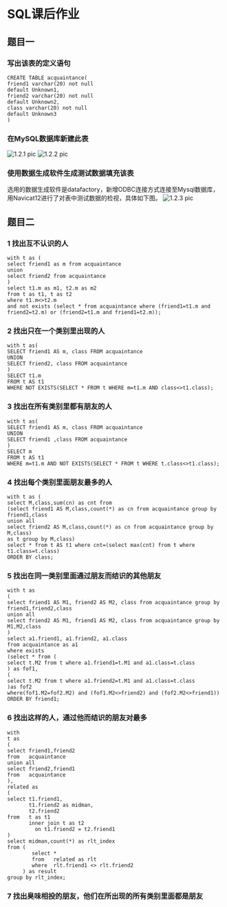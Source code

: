 # SQL课后作业

## 题目一

### 写出该表的定义语句
```
CREATE TABLE acquaintance(
friend1 varchar(20) not null
default Unknown1,
friend2 varchar(20) not null
default Unknown2,
class varchar(20) not null
default Unknown3
)
```

### 在MySQL数据库新建此表
![1.2.1 pic](https://github.com/JayKay7812/Database-Theory/blob/master/课后作业03/image/1.2.1.png)
![1.2.2 pic](https://github.com/JayKay7812/Database-Theory/blob/master/课后作业03/image/1.2.2.png)

### 使用数据生成软件生成测试数据填充该表

选用的数据生成软件是datafactory，新增ODBC连接方式连接至Mysql数据库，用Navicat12进行了对表中测试数据的检视，具体如下图。
![1.2.3 pic](https://github.com/JayKay7812/Database-Theory/blob/master/课后作业03/image/1.2.3.png)

## 题目二
### 1 找出互不认识的人
```
with t as (
select friend1 as m from acquaintance
union 
select friend2 from acquaintance
)
select t1.m as m1, t2.m as m2
from t as t1, t as t2
where t1.m<>t2.m
and not exists (select * from acquaintance where (friend1=t1.m and friend2=t2.m) or (friend2=t1.m and friend1=t2.m));
```
### 2 找出只在一个类别里出现的人
```
with t as(
SELECT friend1 AS m, class FROM acquaintance
UNION
SELECT friend2, class FROM acquaintance
)
SELECT t1.m
FROM t AS t1
WHERE NOT EXISTS(SELECT * FROM t WHERE m=t1.m AND class<>t1.class);
```
### 3 找出在所有类别里都有朋友的人
```
with t as(
SELECT friend1 AS m, class FROM acquaintance
UNION
SELECT friend1 ,class FROM acquaintance
)
SELECT m
FROM t AS t1
WHERE m=t1.m AND NOT EXISTS(SELECT * FROM t WHERE t.class<>t1.class);
```
### 4 找出每个类别里面朋友最多的人
```
with t as (
select M,class,sum(cn) as cnt from 
(select friend1 AS M,class,count(*) as cn from acquaintance group by friend1,class
union all
select friend2 AS M,class,count(*) as cn from acquaintance group by M,class)
as t group by M,class)
select * from t AS t1 where cnt=(select max(cnt) from t where t1.class=t.class)
ORDER BY class;
```
### 5 找出在同一类别里面通过朋友而结识的其他朋友
```
with t as 
(
select friend1 AS M1, friend2 AS M2, class from acquaintance group by friend1,friend2,class
union all
select friend2 AS M1, friend1 AS M2, class from acquaintance group by M1,M2,class
)
select a1.friend1, a1.friend2, a1.class
from acquaintance as a1
where exists
(select * from (
select t.M2 from t where a1.friend1=t.M1 and a1.class=t.class
) as fof1,
(
select t.M2 from t where a1.friend2=t.M1 and a1.class=t.class
)as fof2
where(fof1.M2=fof2.M2) and (fof1.M2<>friend2) and (fof2.M2<>friend1))
ORDER BY friend1;
```
### 6 找出这样的人，通过他而结识的朋友对最多
```
with 
t as 
(
select friend1,friend2
from   acquaintance
union all
select friend2,friend1
from   acquaintance
),
related as
(
select t1.friend1,
       t1.friend2 as midman,
       t2.friend2 
from   t as t1
       inner join t as t2
         on t1.friend2 = t2.friend1
)
select midman,count(*) as rlt_index
from (
        select *
        from   related as rlt
        where  rlt.friend1 <> rlt.friend2
     ) as result
group by rlt_index; 
```
### 7 找出臭味相投的朋友，他们在所出现的所有类别里面都是朋友
```

```
